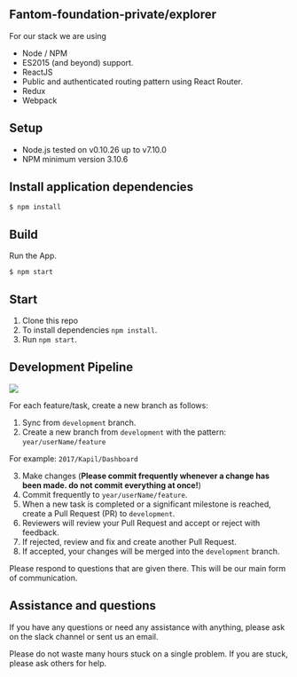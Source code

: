 
## Fantom-foundation-private/explorer
For our stack we are using

* Node / NPM
* ES2015 (and beyond) support.
* ReactJS
* Public and authenticated routing pattern using React Router.
* Redux
* Webpack


## Setup
* Node.js tested on v0.10.26 up to v7.10.0
* NPM minimum version 3.10.6

## Install application dependencies
```
$ npm install
```

## Build
Run the App.
```
$ npm start

```

## Start

1. Clone this repo
2. To install dependencies `npm install`.<br />
3. Run `npm start`.

## Development Pipeline

![](http://i.imgur.com/KcTpwjI.jpg)

For each feature/task, create a new branch as follows:

1. Sync from `development` branch.
2. Create a new branch from `development` with the pattern: `year/userName/feature`

For example: `2017/Kapil/Dashboard`

3. Make changes (**Please commit frequently whenever a change has been made. do not commit everything at once!**)
4. Commit frequently to `year/userName/feature`.
5. When a new task is completed or a significant milestone is reached, create a Pull Request (PR) to `development`.
6. Reviewers will review your Pull Request and accept or reject with feedback.
7. If rejected, review and fix and create another Pull Request.
8. If accepted, your changes will be merged into the `development` branch.


Please respond to questions that are given there. This will be our main form of communication.

## Assistance and questions
If you have any questions or need any assistance with anything, please ask on the slack channel or sent us an email.

Please do not waste many hours stuck on a single problem. If you are stuck, please ask others for help.
